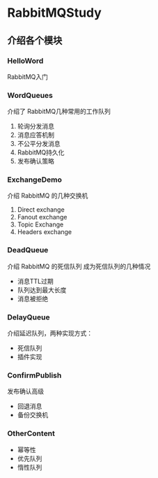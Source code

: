 # RabbitMQStudy

## 介绍各个模块

### HelloWord
RabbitMQ入门

### WordQueues
介绍了 RabbitMQ几种常用的工作队列

1. 轮询分发消息
2. 消息应答机制
3. 不公平分发消息
4. RabbitMQ持久化
5. 发布确认策略

### ExchangeDemo
介绍 RabbitMQ 的几种交换机
1. Direct exchange
2. Fanout exchange
3. Topic Exchange
4. Headers exchange


### DeadQueue
介绍 RabbitMQ 的死信队列 
成为死信队列的几种情况
- 消息TTL过期
- 队列达到最大长度
- 消息被拒绝

### DelayQueue
介绍延迟队列，两种实现方式：
- 死信队列
- 插件实现

### ConfirmPublish
发布确认高级
- 回退消息
- 备份交换机


### OtherContent
- 幂等性
- 优先队列
- 惰性队列

